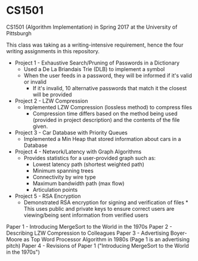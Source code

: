 # CS1501
CS1501 (Algorithm Implementation) in Spring 2017 at the University of Pittsburgh

This class was taking as a writing-intensive requirement, hence the four writing assignments in this repository.

* Project 1 - Exhaustive Search/Pruning of Passwords in a Dictionary
    * Used a De La Briandais Trie (DLB) to implement a symbol
    * When the user feeds in a password, they will be informed if it's valid or invalid
        * If it's invalid, 10 alternative passwords that match it the closest will be provided
* Project 2 - LZW Compression
    * Implemented LZW Compression (lossless method) to compress files
        * Compression time differs based on the method being used (provided in project description)
            and the contents of the file given.
* Project 3 - Car Database with Priority Queues
    * Implemented a Min Heap that stored information about cars in a Database
* Project 4 - Network/Latency with Graph Algorithms
    * Provides statistics for a user-provided graph such as:
        * Lowest latency path (shortest weighted path)
        * Minimum spanning trees
        * Connectivity by wire type
        * Maximum bandwidth path (max flow)
        * Articulation points
* Project 5 - RSA Encryption
    * Demonstrated RSA encryption for signing and verification of files
            * This uses public and private keys to ensure correct users are viewing/being sent information from verified users

Paper 1 - Introducing MergeSort to the World in the 1970s
Paper 2 - Describing LZW Compression to Colleagues
Paper 3 - Advertising Boyer-Moore as Top Word Processor Algorithm in 1980s (Page 1 is an advertising pitch)
Paper 4 - Revisions of Paper 1 ("Introducing MergeSort to the World in the 1970s")
